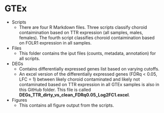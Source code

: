 # GTEx
- Scripts
  - There are four R Markdown files.  Three scripts classify choroid contaimination based on TTR expression (all samples, males, females).  The fourth script classifies choroid contaimination based on FOLR1 expression in all samples.
- Files
  - This folder contains the iput files (counts, metadata, annotation) for all scripts.
- DEGs
  - Contains differentially expressed genes list based on varying cutoffs.
  - An excel version of the differentially expressed genes (FDRq < 0.05, LFC = 1) between likely choroid contaminated and likely not contaminated based on TTR expression in all GTEx samples is also in this GitHub folder.  This file is called **DEGs_TTR_dirty_vs_clean_FDRq0.05_Log2FC1.excel**.
- Figures
  - This contains all figure output from the scripts.
